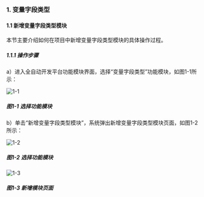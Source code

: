 ### 1. 变量字段类型

#### 1.1 新增变量字段类型模块

本节主要介绍如何在项目中新增变量字段类型模块的具体操作过程。

##### 1.1.1 操作步骤

a）进入全自动开发平台功能模块界面，选择“变量字段类型”功能模块，如图1-1所示：

![1-1](https://www.feisuanyz.com/fsimage/zc-image/blzdlx/1.png)

##### 图1-1 选择功能模块

b）单击“新增变量字段类型模块”，系统弹出新增变量字段类型模块页面，如图1-2所示：

![1-2](https://www.feisuanyz.com/fsimage/zc-image/blzdlx/2.png)

##### 图1-2 选择功能模块

![1-3](https://www.feisuanyz.com/fsimage/zc-image/blzdlx/3.png)

##### 图1-3 新增模块页面
